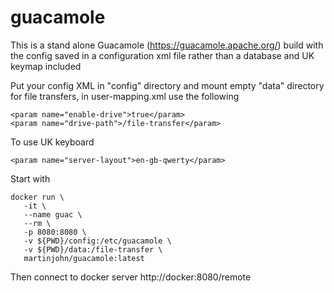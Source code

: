 # guacamole

This is a stand alone Guacamole (https://guacamole.apache.org/) build with the config saved in a configuration xml file rather than a database and UK keymap included

Put your config XML in "config" directory and mount empty "data" directory for file transfers, in user-mapping.xml use the following

    <param name="enable-drive">true</param>
    <param name="drive-path">/file-transfer</param>

To use UK keyboard

    <param name="server-layout">en-gb-qwerty</param>

Start with

    docker run \
       -it \
       --name guac \
       --rm \
       -p 8080:8080 \
       -v ${PWD}/config:/etc/guacamole \
       -v ${PWD}/data:/file-transfer \
       martinjohn/guacamole:latest

Then connect to docker server http://docker:8080/remote
